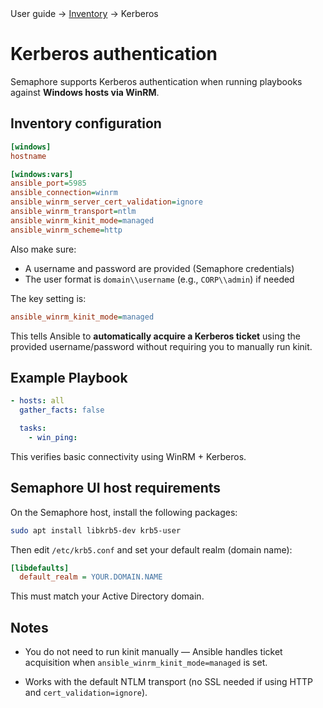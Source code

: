 <div class="breadcrumbs">
    User guide
    → <a href="/user-guide/inventory/">Inventory</a>
    → Kerberos
</div>


# Kerberos authentication

Semaphore supports Kerberos authentication when running playbooks against **Windows hosts via WinRM**.

## Inventory configuration

```ini
[windows]
hostname

[windows:vars]
ansible_port=5985
ansible_connection=winrm
ansible_winrm_server_cert_validation=ignore
ansible_winrm_transport=ntlm
ansible_winrm_kinit_mode=managed
ansible_winrm_scheme=http
```

Also make sure:

* A username and password are provided (Semaphore credentials)
* The user format is `domain\\username` (e.g., `CORP\\admin`) if needed

The key setting is:

```ini
ansible_winrm_kinit_mode=managed
```

This tells Ansible to **automatically acquire a Kerberos ticket** using the provided username/password without requiring you to manually run kinit.


##  Example Playbook

```yaml
- hosts: all
  gather_facts: false

  tasks:
    - win_ping:
```

This verifies basic connectivity using WinRM + Kerberos.


## Semaphore UI host requirements

On the Semaphore host, install the following packages:

```bash
sudo apt install libkrb5-dev krb5-user
```

Then edit `/etc/krb5.conf` and set your default realm (domain name):

```ini
[libdefaults]
  default_realm = YOUR.DOMAIN.NAME
```

This must match your Active Directory domain.

## Notes

* You do not need to run kinit manually — Ansible handles ticket acquisition when `ansible_winrm_kinit_mode=managed` is set.

* Works with the default NTLM transport (no SSL needed if using HTTP and `cert_validation=ignore`).
